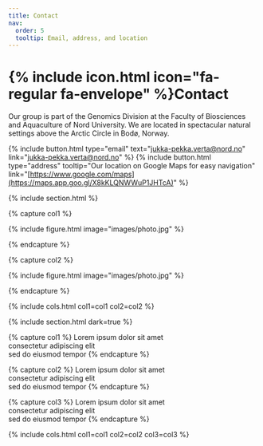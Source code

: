 ```yaml
---
title: Contact
nav:
  order: 5
  tooltip: Email, address, and location
---
```


# {% include icon.html icon="fa-regular fa-envelope" %}Contact

Our group is part of the Genomics Division at the Faculty of Biosciences and Aquaculture of Nord University. We are located in spectacular natural settings above the Arctic Circle in Bodø, Norway.

{%
  include button.html
  type="email"
  text="jukka-pekka.verta@nord.no"
  link="jukka-pekka.verta@nord.no"
%}
{%
  include button.html
  type="address"
  tooltip="Our location on Google Maps for easy navigation"
  link="[https://www.google.com/maps](https://maps.app.goo.gl/X8kKLQNWWuP1JHTcA)"
%}

{% include section.html %}

{% capture col1 %}

{%
  include figure.html
  image="images/photo.jpg"
%}

{% endcapture %}

{% capture col2 %}

{%
  include figure.html
  image="images/photo.jpg"
%}

{% endcapture %}

{% include cols.html col1=col1 col2=col2 %}

{% include section.html dark=true %}

{% capture col1 %}
Lorem ipsum dolor sit amet  
consectetur adipiscing elit  
sed do eiusmod tempor
{% endcapture %}

{% capture col2 %}
Lorem ipsum dolor sit amet  
consectetur adipiscing elit  
sed do eiusmod tempor
{% endcapture %}

{% capture col3 %}
Lorem ipsum dolor sit amet  
consectetur adipiscing elit  
sed do eiusmod tempor
{% endcapture %}

{% include cols.html col1=col1 col2=col2 col3=col3 %}
